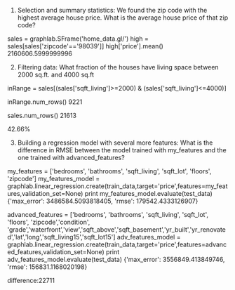 1. Selection and summary statistics: We found the zip code with the highest average house price. What is the average house price of that zip code?

sales = graphlab.SFrame('home_data.gl/')
high = sales[sales['zipcode'=='98039']]
high['price'].mean()
2160606.5999999996

2. Filtering data: What fraction of the houses have living space between 2000 sq.ft. and 4000 sq.ft

inRange = sales[(sales['sqft_living']>=2000) & (sales['sqft_living']<=4000)]

inRange.num_rows()
9221

sales.num_rows()
21613

42.66%


3. Building a regression model with several more features: What is the difference in RMSE between the model trained with my_features and the one trained with advanced_features?

my_features = ['bedrooms', 'bathrooms', 'sqft_living', 'sqft_lot', 'floors', 'zipcode']
my_features_model = graphlab.linear_regression.create(train_data,target='price',features=my_features,validation_set=None)
print my_features_model.evaluate(test_data)
{'max_error': 3486584.5093818405, 'rmse': 179542.4333126907}

advanced_features = ['bedrooms', 'bathrooms', 'sqft_living', 'sqft_lot', 'floors', 'zipcode','condition', 'grade','waterfront','view','sqft_above','sqft_basement','yr_built','yr_renovated','lat','long','sqft_living15','sqft_lot15']
adv_features_model = graphlab.linear_regression.create(train_data,target='price',features=advanced_features,validation_set=None)
print adv_features_model.evaluate(test_data)
{'max_error': 3556849.413849746, 'rmse': 156831.1168020198}

difference:22711







